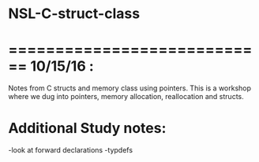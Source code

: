 # NSL-C-struct-class
============================
10/15/16 :
============================
Notes from C structs and memory class using pointers.
This is a workshop where we dug into pointers, memory allocation, reallocation
and structs.

Additional Study notes:
============================
-look at forward declarations
-typdefs

